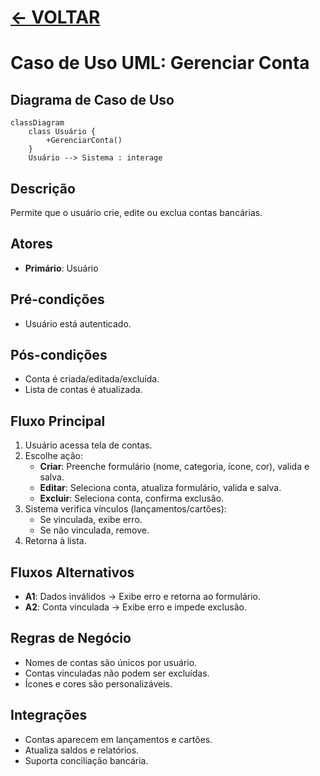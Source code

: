 # [ <- VOLTAR](../../README.md)

# Caso de Uso UML: Gerenciar Conta

## Diagrama de Caso de Uso

```mermaid
classDiagram
    class Usuário {
        +GerenciarConta()
    }
    Usuário --> Sistema : interage
```

## Descrição

Permite que o usuário crie, edite ou exclua contas bancárias.

## Atores

- **Primário**: Usuário

## Pré-condições

- Usuário está autenticado.

## Pós-condições

- Conta é criada/editada/excluída.
- Lista de contas é atualizada.

## Fluxo Principal

1. Usuário acessa tela de contas.
2. Escolhe ação:
   - **Criar**: Preenche formulário (nome, categoria, ícone, cor), valida e salva.
   - **Editar**: Seleciona conta, atualiza formulário, valida e salva.
   - **Excluir**: Seleciona conta, confirma exclusão.
3. Sistema verifica vínculos (lançamentos/cartões):
   - Se vinculada, exibe erro.
   - Se não vinculada, remove.
4. Retorna à lista.

## Fluxos Alternativos

- **A1**: Dados inválidos → Exibe erro e retorna ao formulário.
- **A2**: Conta vinculada → Exibe erro e impede exclusão.

## Regras de Negócio

- Nomes de contas são únicos por usuário.
- Contas vinculadas não podem ser excluídas.
- Ícones e cores são personalizáveis.

## Integrações

- Contas aparecem em lançamentos e cartões.
- Atualiza saldos e relatórios.
- Suporta conciliação bancária.
